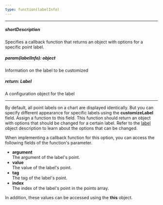 ```yaml
---
type: function(labelInfo)
---
```

---
##### shortDescription
Specifies a callback function that returns an object with options for a specific point label.

##### param(labelInfo): object
Information on the label to be customized

##### return: Label
A configuration object for the label

---
By default, all point labels on a chart are displayed identically. But you can specify different appearance for specific labels using the **customizeLabel** field. Assign a function to this field. This function should return an object with options that should be changed for a certain label. Refer to the [label](/api-reference/20%20Data%20Visualization%20Widgets/dxPieChart/5%20Series%20Types/CommonPieChartSeries/label '/Documentation/ApiReference/Data_Visualization_Widgets/dxPieChart/Series_Types/PieSeries/label/') object description to learn about the options that can be changed.

When implementing a callback function for this option, you can access the following fields of the function's parameter.

* **argument**	
The argument of the label's point.
* **value**		
The value of the label's point.
* **tag**	
The tag of the label's point.
* **index**		
The index of the label's point in the points array.

In addition, these values can be accessed using the **this** object.